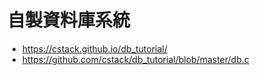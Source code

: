 # 自製資料庫系統

* https://cstack.github.io/db_tutorial/
* https://github.com/cstack/db_tutorial/blob/master/db.c
